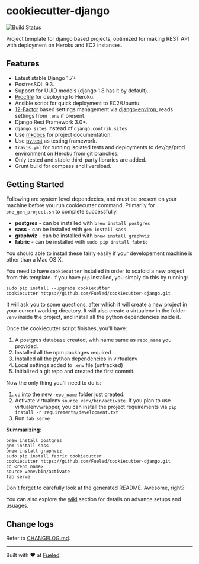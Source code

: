 cookiecutter-django
====================

[![Build Status](https://magnum.travis-ci.com/Fueled/cookiecutter-django.svg?token=ZbPpaKxeSEJQvwCqUqaJ&branch=master)](https://magnum.travis-ci.com/Fueled/cookiecutter-django)

Project template for django based projects, optimized for making REST API with deployment on Heroku and EC2 instances.

## Features

- Latest stable Django 1.7+
- PostresSQL 9.3.
- Support for UUID models (django 1.8 has it by default).
- [Procfile] for deploying to Heroku.
- Ansible script for quick deployment to EC2/Ubuntu.
- [12-Factor][12factor] based settings management via [django-environ], reads settings from `.env` if present.
- Django Rest Framework 3.0+.
- `django_sites` instead of `django.contrib.sites`
- Use [mkdocs] for project documentation.
- Use [py.test] as testing framework.
- `travis.yml` for running isolated tests and deployments to dev/qa/prod environment on Heroku from git branches.
- Only tested and stable third-party libraries are added.
- Grunt build for compass and livereload.

[mkdocs]: http://www.mkdocs.org/
[12factor]: http://12factor.net
[py.test]: http://pytest.org/
[Procfile]: https://devcenter.heroku.com/articles/procfile
[django-environ]: https://github.com/joke2k/django-environ

## Getting Started

Following are system level dependecies, and must be present on your machine before you run cookiecutter command. Primarily for `pre_gen_project.sh` to complete successfully.

- **postgres** - can be installed with `brew install postgres`
- **sass** - can be installed with `gem install sass`
- **graphviz** - can be installed with `brew install graphviz`
- **fabric** - can be installed with `sudo pip install fabric`

You should able to install these fairly easily if your developement machine is other than a Mac OS X.

You need to have `cookiecutter` installed in order to scafold a new project from this template. If you have `pip` installed, you simply do this by running:

```
sudo pip install --upgrade cookiecutter
cookiecutter https://github.com/Fueled/cookiecutter-django.git
```

It will ask you to some questions, after which it will create a new project in your current working directory. It will also create a virtualenv in the folder `venv` inside the project, and install all the python dependencies inside it.

Once the cookiecutter script finishes, you'll have:

1. A postgres database created, with name same as `repo_name` you provided.
2. Installed all the npm packages required
3. Installed all the python dependencies in virtualenv
4. Local settings added to `.env` file (untracked)
5. Initialized a git repo and created the first commit.

Now the only thing you'll need to do is:

1. `cd` into the new `repo_name` folder just created.
2. Activate virtualenv `source venv/bin/activate`. If you plan to use virtualenvwrapper, you can install the project requirements via `pip install -r requirements/development.txt`
3. Run `fab serve`

__Summarizing__:

```
brew install postgres
gem install sass
brew install graphviz
sudo pip install fabric cookiecutter
cookiecutter https://github.com/Fueled/cookiecutter-django.git
cd <repo_name>
source venv/bin/activate
fab serve
```

Don't forget to carefully look at the generated README. Awesome, right?

You can also explore the [wiki] section for details on advance setups and usuages.

## Change logs

Refer to [CHANGELOG.md](CHANGELOG.md).

--------

Built with ♥ at [Fueled](http://fueled.com)

[wiki]: https://github.com/Fueled/cookiecutter-django/wiki
